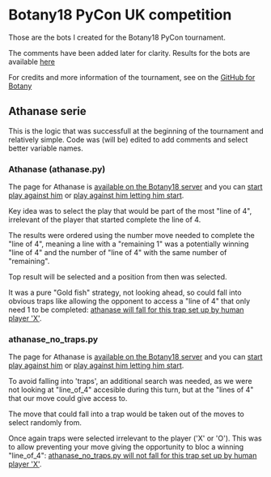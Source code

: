 # Botany18 PyCon UK competition
Those are the bots I created for the Botany18 PyCon tournament.

The comments have been added later for clarity. Results for the bots are available [here](http://botany18.pyconuk.org)

For credits and more information of the tournament, see on the [GitHub for Botany](https://github.com/inglesp/botany)

## Athanase serie

This is the logic that was successfull at the beginning of the tournament and relatively simple. Code was (will be) edited to add comments and select better variable names.

### Athanase (athanase.py)
The page for Athanase is [available on the Botany18 server](http://botany18.pyconuk.org/bots/133/) and you can [start play against him](http://botany18.pyconuk.org/play/human/133/) or [play against him letting him start](http://botany18.pyconuk.org/play/133/human/).

Key idea was to select the play that would be part of the most "line of 4", irrelevant of the player that started complete the line of 4.

The results were ordered using the number move needed to complete the "line of 4", meaning a line with a "remaining 1" was a potentially winning "line of 4" and the number of "line of 4" with the same number of "remaining".

Top result will be selected and a position from then was selected.

It was a pure "Gold fish" strategy, not looking ahead, so could fall into obvious traps like allowing the opponent to access a "line of 4" that only need 1 to be completed: [athanase will fall for this trap set up by human player 'X'](http://botany18.pyconuk.org/play/human/133/?moves=3233225655663252263663505000001111).

### athanase_no_traps.py
The page for Athanase is [available on the Botany18 server](http://botany18.pyconuk.org/bots/164/) and you can [start play against him](http://botany18.pyconuk.org/play/human/164/) or [play against him letting him start](http://botany18.pyconuk.org/play/164/human/).

To avoid falling into 'traps', an additional search was needed, as we were not looking at "line_of_4" accesible during this turn, but at the "lines of 4" that our move could give access to.

The move that could fall into a trap would be taken out of the moves to select randomly from.

Once again traps were selected irrelevant to the player ('X' or 'O'). This was to allow preventing your move giving the opportunity to bloc a winning "line_of_4": [athanase_no_traps.py will not fall for this trap set up by human player 'X'](http://botany18.pyconuk.org/play/human/164/?moves=3233225655663252263663505000001111).

